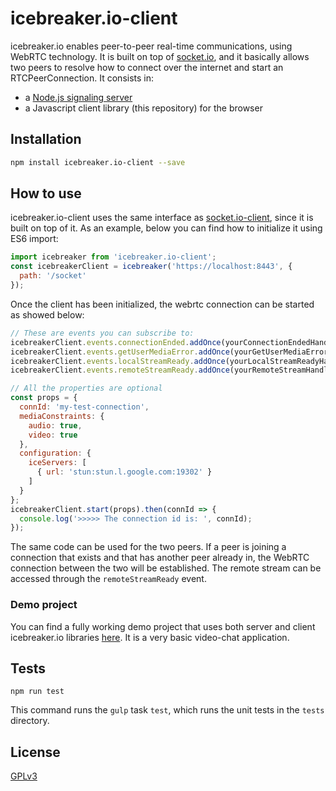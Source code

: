 
# icebreaker.io-client

icebreaker.io enables peer-to-peer real-time communications, using WebRTC technology. It is built on top of [socket.io](https://github.com/socketio/socket.io), and it basically allows two peers to resolve how to connect over the internet and start an RTCPeerConnection. It consists in:

- a [Node.js signaling server](https://github.com/elbecita/icebreaker.io-client)
- a Javascript client library (this repository) for the browser


## Installation

```bash
npm install icebreaker.io-client --save
```

## How to use

icebreaker.io-client uses the same interface as [socket.io-client](https://github.com/socketio/socket.io-client), since it is built on top of it. As an example, below you can find how to initialize it using ES6 import:

```js
import icebreaker from 'icebreaker.io-client';
const icebreakerClient = icebreaker('https://localhost:8443', {
  path: '/socket'
});
```
Once the client has been initialized, the webrtc connection can be started as showed below:

```js
// These are events you can subscribe to:
icebreakerClient.events.connectionEnded.addOnce(yourConnectionEndedHandler);
icebreakerClient.events.getUserMediaError.addOnce(yourGetUserMediaErrorHandler);
icebreakerClient.events.localStreamReady.addOnce(yourLocalStreamReadyHandler);
icebreakerClient.events.remoteStreamReady.addOnce(yourRemoteStreamHandler);

// All the properties are optional
const props = {
  connId: 'my-test-connection',
  mediaConstraints: {
    audio: true,
    video: true
  },
  configuration: {
    iceServers: [
      { url: 'stun:stun.l.google.com:19302' }
    ]
  }
};
icebreakerClient.start(props).then(connId => {
  console.log('>>>>> The connection id is: ', connId);
});
```

The same code can be used for the two peers. If a peer is joining a connection that exists and that has another peer already in, the WebRTC connection between the two will be established. The remote stream can be accessed through the `remoteStreamReady` event.

### Demo project
You can find a fully working demo project that uses both server and client icebreaker.io libraries [here](https://github.com/elbecita/icebreaker.io-demo). It is a very basic video-chat application.

## Tests

```
npm run test
```
This command runs the `gulp` task `test`, which runs the unit tests in the `tests` directory.


## License

[GPLv3](LICENSE)
